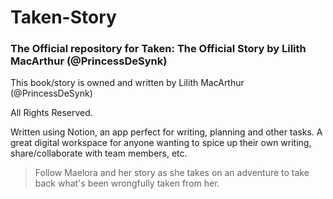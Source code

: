 # Taken-Story
### The Official repository for Taken: The Official Story by Lilith MacArthur (@PrincessDeSynk)

This book/story is owned and written by Lilith MacArthur (@PrincessDeSynk)

All Rights Reserved.


Written using Notion, an app perfect for writing, planning and other tasks.
A great digital workspace for anyone wanting to spice up their own writing, share/collaborate with team members, etc.

> Follow Maelora and her story as she takes on an adventure to take back what's been wrongfully taken from her.
